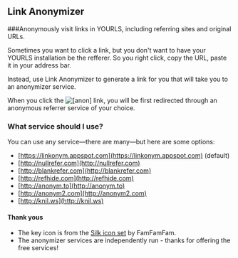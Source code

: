 ## Link Anonymizer
###Anonymously visit links in YOURLS, including referring sites and original URLs.

Sometimes you want to click a link, but you don't want to have your YOURLS installation be the refferer. So you right click, copy the URL, paste it in your address bar. 

Instead, use Link Anonymizer to generate a link for you that will take you to an anonymizer service.

When you click the ![[anon]](http://www.famfamfam.com/lab/icons/silk/icons/key_go.png) link, you will be first redirected through an anonymous referrer service of your choice.

### What service should I use?
You can use any service&mdash;there are many&mdash;but here are some options:

* [https://linkonym.appspot.com](https://linkonym.appspot.com) (default)
* [http://nullrefer.com](http://nullrefer.com)
* [http://blankrefer.com](http://blankrefer.com)
* [http://refhide.com](http://refhide.com)
* [http://anonym.to](http://anonym.to)
* [http://anonym2.com](http://anonym2.com)
* [http://knil.ws](http://knil.ws)


#### Thank yous
* The key icon is from the [Silk icon set](http://www.famfamfam.com/lab/icons/silk/) by FamFamFam. 
* The anonymizer services are independently run - thanks for offering the free services!